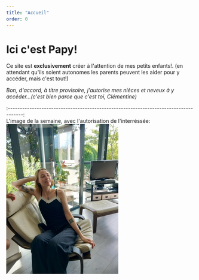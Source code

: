 ```yaml
---
title: "Accueil"
order: 0
---
```

# Ici c'est Papy!

Ce site est **exclusivement** créer à l'attention de mes petits enfants!.
(en attendant qu'ils soient autonomes les parents peuvent les aider pour y accéder, mais c'est tout!) 

_Bon, d'accord, à titre provisoire, j'autorise mes nièces et neveux à y accéder...(c'est bien parce que c'est toi, Clémentine)_ 

:------------------------------------------------------------------------------------:   
L'image de la semaine, avec l'autorisation de l'interréssée:
![Clémentine](/images/clem-.jpg) 